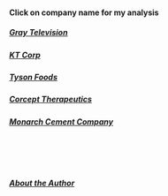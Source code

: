 #### Click on company name for my analysis


##### [Gray Television](blog_post_gtn.md)
##### [KT Corp](blog_post_kt.md)
##### [Tyson Foods](blog_post_tsn.md)
##### [Corcept Therapeutics](blog_post_two.md)
##### [Monarch Cement Company](blog_post_mcem.md)  
<br>  
<br>
<br>

##### [About the Author](about_bk.md)

